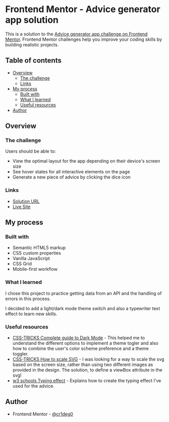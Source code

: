 # Frontend Mentor - Advice generator app solution

This is a solution to the [Advice generator app challenge on Frontend Mentor](https://www.frontendmentor.io/challenges/advice-generator-app-QdUG-13db). Frontend Mentor challenges help you improve your coding skills by building realistic projects.

## Table of contents

- [Overview](#overview)
  - [The challenge](#the-challenge)
  - [Links](#links)
- [My process](#my-process)
  - [Built with](#built-with)
  - [What I learned](#what-i-learned)
  - [Useful resources](#useful-resources)
- [Author](#author)

## Overview

### The challenge

Users should be able to:

- View the optimal layout for the app depending on their device's screen size
- See hover states for all interactive elements on the page
- Generate a new piece of advice by clicking the dice icon

### Links

- [Solution URL](https://www.frontendmentor.io/solutions/advice-generator-css-grid-vanilla-js-dA0EaXJbkd)
- [Live Site](https://cr1deg0.github.io/advice-generator/)

## My process

### Built with

- Semantic HTML5 markup
- CSS custom properties
- Vanilla JavaScript
- CSS Grid
- Mobile-first workflow

### What I learned

I chose this project to practice getting data from an API and the handling of errors in this process. 

I decided to add a light/dark mode theme switch and also a typewriter text effect to learn new skills.

### Useful resources

- [CSS-TRICKS Complete guide to Dark Mode](https://css-tricks.com/a-complete-guide-to-dark-mode-on-the-web/) - This helped me to understand the different options to implement a theme togler and also how to combine the user's color scheme preference and a theme toggler.
- [CSS-TRICKS How to scale SVG](https://css-tricks.com/scale-svg/) - I was looking for a way to scale the svg based on the screen size, rather than using two different images as provided in the design. The solution, to define a viewBox attribute in the svg!
- [w3 schools Typing effect](https://www.w3schools.com/howto/howto_js_typewriter.asp) - Explains how to create the typing effect I've used for the advice.

## Author

- Frontend Mentor - [@cr1deg0](https://www.frontendmentor.io/profile/cr1deg0)

